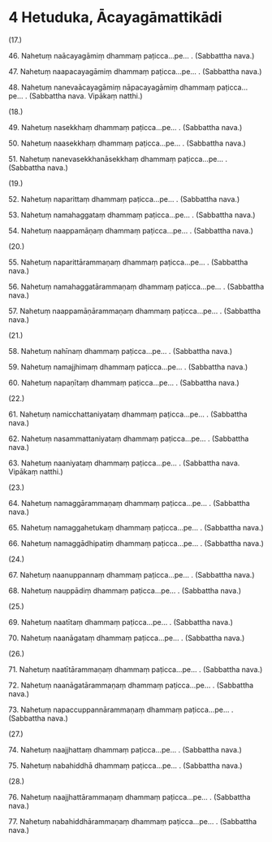 # 4 Hetuduka, Ācayagāmattikādi

(17.)

46\. Nahetuṃ naācayagāmiṃ dhammaṃ paṭicca…pe… . (Sabbattha nava.)

47\. Nahetuṃ naapacayagāmiṃ dhammaṃ paṭicca…pe… . (Sabbattha nava.)

48\. Nahetuṃ nanevaācayagāmiṃ nāpacayagāmiṃ dhammaṃ paṭicca…pe… . (Sabbattha nava. Vipākaṃ natthi.)

(18.)

49\. Nahetuṃ nasekkhaṃ dhammaṃ paṭicca…pe… . (Sabbattha nava.)

50\. Nahetuṃ naasekkhaṃ dhammaṃ paṭicca…pe… . (Sabbattha nava.)

51\. Nahetuṃ nanevasekkhanāsekkhaṃ dhammaṃ paṭicca…pe… . (Sabbattha nava.)

(19.)

52\. Nahetuṃ naparittaṃ dhammaṃ paṭicca…pe… . (Sabbattha nava.)

53\. Nahetuṃ namahaggataṃ dhammaṃ paṭicca…pe… . (Sabbattha nava.)

54\. Nahetuṃ naappamāṇaṃ dhammaṃ paṭicca…pe… . (Sabbattha nava.)

(20.)

55\. Nahetuṃ naparittārammaṇaṃ dhammaṃ paṭicca…pe… . (Sabbattha nava.)

56\. Nahetuṃ namahaggatārammaṇaṃ dhammaṃ paṭicca…pe… . (Sabbattha nava.)

57\. Nahetuṃ naappamāṇārammaṇaṃ dhammaṃ paṭicca…pe… . (Sabbattha nava.)

(21.)

58\. Nahetuṃ nahīnaṃ dhammaṃ paṭicca…pe… . (Sabbattha nava.)

59\. Nahetuṃ namajjhimaṃ dhammaṃ paṭicca…pe… . (Sabbattha nava.)

60\. Nahetuṃ napaṇītaṃ dhammaṃ paṭicca…pe… . (Sabbattha nava.)

(22.)

61\. Nahetuṃ namicchattaniyataṃ dhammaṃ paṭicca…pe… . (Sabbattha nava.)

62\. Nahetuṃ nasammattaniyataṃ dhammaṃ paṭicca…pe… . (Sabbattha nava.)

63\. Nahetuṃ naaniyataṃ dhammaṃ paṭicca…pe… . (Sabbattha nava. Vipākaṃ natthi.)

(23.)

64\. Nahetuṃ namaggārammaṇaṃ dhammaṃ paṭicca…pe… . (Sabbattha nava.)

65\. Nahetuṃ namaggahetukaṃ dhammaṃ paṭicca…pe… . (Sabbattha nava.)

66\. Nahetuṃ namaggādhipatiṃ dhammaṃ paṭicca…pe… . (Sabbattha nava.)

(24.)

67\. Nahetuṃ naanuppannaṃ dhammaṃ paṭicca…pe… . (Sabbattha nava.)

68\. Nahetuṃ nauppādiṃ dhammaṃ paṭicca…pe… . (Sabbattha nava.)

(25.)

69\. Nahetuṃ naatītaṃ dhammaṃ paṭicca…pe… . (Sabbattha nava.)

70\. Nahetuṃ naanāgataṃ dhammaṃ paṭicca…pe… . (Sabbattha nava.)

(26.)

71\. Nahetuṃ naatītārammaṇaṃ dhammaṃ paṭicca…pe… . (Sabbattha nava.)

72\. Nahetuṃ naanāgatārammaṇaṃ dhammaṃ paṭicca…pe… . (Sabbattha nava.)

73\. Nahetuṃ napaccuppannārammaṇaṃ dhammaṃ paṭicca…pe… . (Sabbattha nava.)

(27.)

74\. Nahetuṃ naajjhattaṃ dhammaṃ paṭicca…pe… . (Sabbattha nava.)

75\. Nahetuṃ nabahiddhā dhammaṃ paṭicca…pe… . (Sabbattha nava.)

(28.)

76\. Nahetuṃ naajjhattārammaṇaṃ dhammaṃ paṭicca…pe… . (Sabbattha nava.)

77\. Nahetuṃ nabahiddhārammaṇaṃ dhammaṃ paṭicca…pe… . (Sabbattha nava.)
